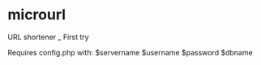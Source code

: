 # microurl
URL shortener _ First try


Requires config.php with:
$servername
$username
$password
$dbname

